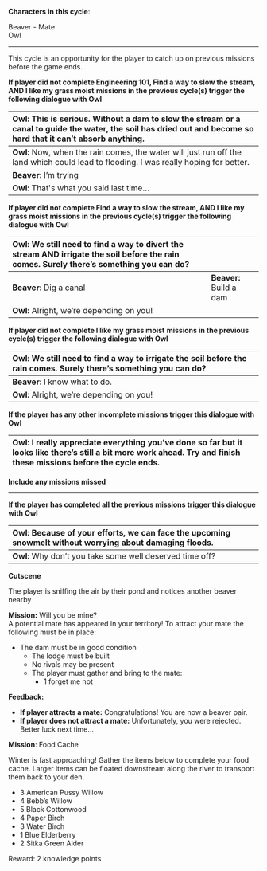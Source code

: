 **Characters in this cycle**:

Beaver \- Mate  
Owl

---

This cycle is an opportunity for the player to catch up on previous missions before the game ends. 

**If player did not complete Engineering 101, Find a way to slow the stream, AND I like my grass moist**  **missions in the previous cycle(s) trigger the following dialogue with Owl**

| Owl: This is serious. Without a dam to slow the stream or a canal to guide the water, the soil has dried out and become so hard that it can’t absorb anything.  |
| :---- |
| **Owl:** Now, when the rain comes, the water will just run off the land which could lead to flooding. I was really hoping for better.  |
| **Beaver:** I’m trying |
| **Owl:** That's what you said last time… |

**If player did not complete Find a way to slow the stream, AND I like my grass moist**  **missions in the previous cycle(s) trigger the following dialogue with Owl**

| Owl: We still need to find a way to divert the stream AND irrigate the soil before the rain comes. Surely there’s something you can do? |  |
| :---- | :---- |
| **Beaver:** Dig a canal | **Beaver:** Build a dam |
| **Owl:** Alright, we’re depending on you\! |  |

**If player did not complete I like my grass moist**  **missions in the previous cycle(s) trigger the following dialogue with Owl**

| Owl: We still need to find a way to irrigate the soil before the rain comes. Surely there’s something you can do? |  |
| :---- | ----- |
| **Beaver:** I know what to do. |  |
| **Owl:** Alright, we’re depending on you\! |  |

**If the player has any other incomplete missions trigger this dialogue with Owl**

| Owl: I really appreciate everything you’ve done so far but it looks like there’s still a bit more work ahead. Try and finish these missions before the cycle ends. |
| :---- |

**Include any missions missed** 

---

I**f the player has completed all the previous missions trigger this dialogue with Owl**

| Owl: Because of your efforts, we can face the upcoming snowmelt without worrying about damaging floods. |
| :---- |
| **Owl:** Why don’t you take some well deserved time off? |

**Cutscene**

The player is sniffing the air by their pond and notices another beaver nearby

**Mission:** Will you be mine?   
A potential mate has appeared in your territory\! To attract your mate the following must be in place:

* The dam must be in good condition  
  * The lodge must be built  
  * No rivals may be present  
  * The player must gather and bring to the mate:  
    * 1 forget me not

**Feedback:** 

* **If player attracts a mate:** Congratulations\! You are now a beaver pair.  
* **If player does not attract a mate:** Unfortunately, you were rejected. Better luck next time…

**Mission**: Food Cache

Winter is fast approaching\! Gather the items below to complete your food cache. Larger items can be floated downstream along the river to transport them back to your den.

* 3 American Pussy Willow  
* 4 Bebb’s Willow  
* 5 Black Cottonwood  
* 4 Paper Birch  
* 3 Water Birch  
* 1 Blue Elderberry  
* 2 Sitka Green Alder


Reward: 2 knowledge points

